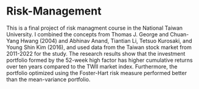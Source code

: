 # Risk-Management

This is a final project of risk managment course in the National Taiwan University.
I combined the concepts from Thomas J. George and Chuan-Yang Hwang (2004) and Abhinav Anand, Tiantian Li, Tetsuo Kurosaki, and Young Shin Kim (2016), and used data from the Taiwan stock market from 2011-2022 for the study. The research results show that the investment portfolio formed by the 52-week high factor has higher cumulative returns over ten years compared to the TWII market index. Furthermore, the portfolio optimized using the Foster-Hart risk measure performed better than the mean-variance portfolio.
